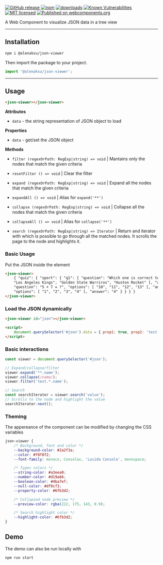 [![GitHub release](https://img.shields.io/github/v/release/alenaksu/json-viewer.svg)](https://github.com/alenaksu/json-viewer/releases)
[![npm](https://badgen.net/npm/v/@alenaksu/json-viewer)](https://www.npmjs.com/package/@alenaksu/json-viewer)
[![downloads](https://badgen.net/npm/dt/@alenaksu/json-viewer)](https://www.npmjs.com/package/@alenaksu/json-viewer)
[![Known Vulnerabilities](https://snyk.io/test/npm/@alenaksu/json-viewer/badge.svg)](https://snyk.io/test/npm/@alenaksu/json-viewer)
[![MIT licensed](https://img.shields.io/badge/license-MIT-blue.svg)](https://raw.githubusercontent.com/alenaksu/json-viewer/master/LICENSE)
[![Published on webcomponents.org](https://img.shields.io/badge/webcomponents.org-published-blue.svg)](https://www.webcomponents.org/element/@alenaksu/json-viewer)

A Web Component to visualize JSON data in a tree view

---

## Installation

```sh
npm i @alenaksu/json-viewer
```

Then import the package to your project.

```js
import '@alenaksu/json-viewer';
```

---

## Usage

```html
<json-viewer></json-viewer>
```

**Attributes**

-   `data` - the string representation of JSON object to load

**Properties**

-   `data` - get/set the JSON object

**Methods**

-   `filter (regexOrPath: RegExp|string) => void` | Mantains only the nodes that match the given criteria
-   `resetFilter () => void` | Clear the filter

-   `expand (regexOrPath: RegExp|string) => void` | Expand all the nodes that match the given criteria
-   `expandAll () => void` | Alias for `expand('**')`

-   `collapse (regexOrPath: RegExp|string) => void` | Collapse all the nodes that match the given criteria
-   `collapseAll () => void` | Alias for `collapse('**')`

-   `search (regexOrPath: RegExp|string) => Iterator` | Return and iterator with which is possible to go through all the matched nodes. It scrolls the page to the node and highlights it.

### Basic Usage

Put the JSON inside the element

```html
<json-viewer>
    { "quiz": { "sport": { "q1": { "question": "Which one is correct team name in NBA?", "options": [ "New York Bulls",
    "Los Angeles Kings", "Golden State Warriros", "Huston Rocket" ], "answer": "Huston Rocket" } }, "maths": { "q1": {
    "question": "5 + 7 = ?", "options": [ "10", "11", "12", "13" ], "answer": "12" }, "q2": { "question": "12 - 8 = ?",
    "options": [ "1", "2", "3", "4" ], "answer": "4" } } } }
</json-viewer>
```

### Load the JSON dynamically

```html
<json-viewer id="json"></json-viewer>

<script>
    document.querySelector('#json').data = { prop1: true, prop2: 'test' };
</script>
```

### Basic interactions

```js
const viewer = document.querySelector('#json');

// Expand/collapse/filter
viewer.expand('**.name');
viewer.collapse(/name/);
viewer.filter('test.*.name');

// Search
const searchIterator = viewer.search('value');
// Scrolls to the node and highlight the value
searchIterator.next();
```

### Theming

The appereance of the component can be modified by changing the CSS variables

```css
json-viewer {
    /* Background, font and color */
    --background-color: #2a2f3a;
    --color: #f8f8f2;
    --font-family: monaco, Consolas, 'Lucida Console', monospace;

    /* Types colors */
    --string-color: #a3eea0;
    --number-color: #d19a66;
    --boolean-color: #4ba7ef;
    --null-color: #df9cf3;
    --property-color: #6fb3d2;

    /* Collapsed node preview */
    --preview-color: rgba(222, 175, 143, 0.9);

    /* Search highlight color */
    --highlight-color: #6fb3d2;
}
```

## Demo

The demo can also be run locally with

```sh
npm run start
```
